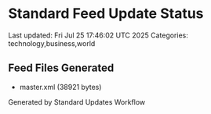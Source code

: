 # Standard Feed Update Status
Last updated: Fri Jul 25 17:46:02 UTC 2025
Categories: technology,business,world

## Feed Files Generated
- master.xml (38921 bytes)

Generated by Standard Updates Workflow
